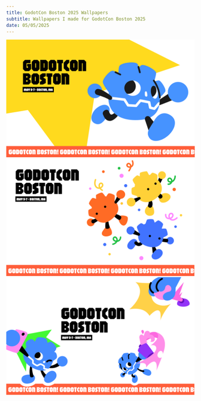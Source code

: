 ```yaml
---
title: GodotCon Boston 2025 Wallpapers
subtitle: Wallpapers I made for GodotCon Boston 2025
date: 05/05/2025
---
```


[![](/images/talks/godotcon-boston-2025/wallpaper-1.png)](/images/talks/godotcon-boston-2025/wallpaper-1.png)
[![](/images/talks/godotcon-boston-2025/wallpaper-2.png)](/images/talks/godotcon-boston-2025/wallpaper-2.png)
[![](/images/talks/godotcon-boston-2025/wallpaper-3.png)](/images/talks/godotcon-boston-2025/wallpaper-3.png)
